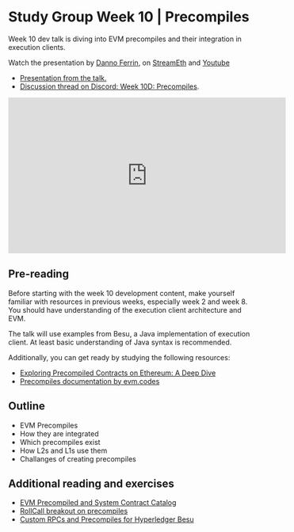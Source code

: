 # Study Group Week 10 | Precompiles 

Week 10 dev talk is diving into EVM precompiles and their integration in execution clients.

Watch the presentation by [Danno Ferrin](https://twitter.com/shemnon), on [StreamEth](https://streameth.org/65cf97e702e803dbd57d823f/epf_study_group) and [Youtube](https://www.youtube.com/watch?v=daiMhkt0XTw)

- [Presentation from the talk.](https://hackmd.io/@shemnon/precompiles)
- [Discussion thread on Discord: Week 10D: Precompiles](https://discord.com/channels/1205546645496795137/1231990093506678785).

<iframe width="560" height="315" src="https://www.youtube.com/embed/daiMhkt0XTw?si=6c4EJRi-g1G5udJH" title="YouTube video player" frameborder="0" allow="accelerometer; autoplay; clipboard-write; encrypted-media; gyroscope; picture-in-picture; web-share" referrerpolicy="strict-origin-when-cross-origin" allowfullscreen></iframe>

## Pre-reading

Before starting with the week 10 development content, make yourself familiar with resources in previous weeks, especially week 2 and week 8. You should have understanding of the execution client architecture and EVM. 

The talk will use examples from Besu, a Java implementation of execution client. At least basic understanding of Java syntax is recommended.

Additionally, you can get ready by studying the following resources:
- [Exploring Precompiled Contracts on Ethereum: A Deep Dive](https://lucasmartincalderon.medium.com/exploring-precompiled-contracts-on-ethereum-a-deep-dive-4e9f9682e0aa)
- [Precompiles documentation by evm.codes](https://www.evm.codes/precompiled)

## Outline

- EVM Precompiles
- How they are integrated
- Which precompiles exist 
- How L2s and L1s use them
- Challanges of creating precompiles

## Additional reading and exercises

- [EVM Precompiled and System Contract Catalog](https://github.com/shemnon/precompiles/)
- [RollCall breakout on precompiles](https://www.youtube.com/watch?v=tg01COfxi_M)
- [Custom RPCs and Precompiles for Hyperledger Besu](https://www.youtube.com/watch?v=djL5nczlYFw)

